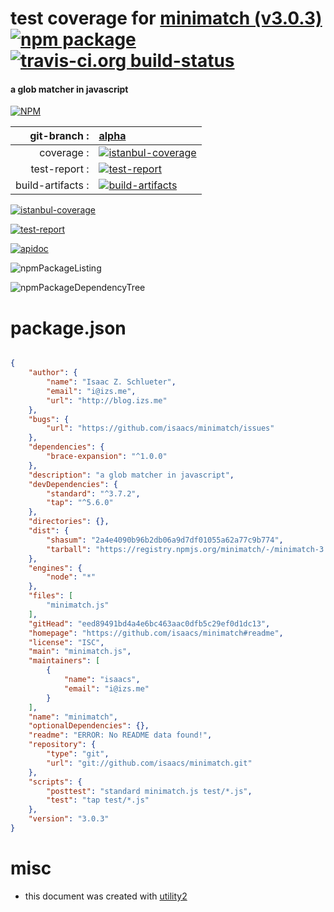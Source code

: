 # test coverage for  [minimatch (v3.0.3)](https://github.com/isaacs/minimatch#readme)  [![npm package](https://img.shields.io/npm/v/npmtest-minimatch.svg?style=flat-square)](https://www.npmjs.org/package/npmtest-minimatch) [![travis-ci.org build-status](https://api.travis-ci.org/npmtest/node-npmtest-minimatch.svg)](https://travis-ci.org/npmtest/node-npmtest-minimatch)
#### a glob matcher in javascript

[![NPM](https://nodei.co/npm/minimatch.png?downloads=true)](https://www.npmjs.com/package/minimatch)

| git-branch : | [alpha](https://github.com/npmtest/node-npmtest-minimatch/tree/alpha)|
|--:|:--|
| coverage : | [![istanbul-coverage](https://npmtest.github.io/node-npmtest-minimatch/build/coverage.badge.svg)](https://npmtest.github.io/node-npmtest-minimatch/build/coverage.html/index.html)|
| test-report : | [![test-report](https://npmtest.github.io/node-npmtest-minimatch/build/test-report.badge.svg)](https://npmtest.github.io/node-npmtest-minimatch/build/test-report.html)|
| build-artifacts : | [![build-artifacts](https://npmtest.github.io/node-npmtest-minimatch/glyphicons_144_folder_open.png)](https://github.com/npmtest/node-npmtest-minimatch/tree/gh-pages/build)|

[![istanbul-coverage](https://npmtest.github.io/node-npmtest-minimatch/build/screenCapture.buildCustomOrg.browser.coverage.html.png)](https://npmtest.github.io/node-npmtest-minimatch/build/coverage.html/index.html)

[![test-report](https://npmtest.github.io/node-npmtest-minimatch/build/screenCapture.buildCustomOrg.browser.%252Fhome%252Ftravis%252Fbuild%252Fnpmtest%252Fnode-npmtest-minimatch%252Ftmp%252Fbuild%252Ftest-report.html.png)](https://npmtest.github.io/node-npmtest-minimatch/build/test-report.html)

[![apidoc](https://npmdoc.github.io/node-npmdoc-minimatch/build/screenCapture.buildApidoc.browser.%252Fhome%252Ftravis%252Fbuild%252Fnpmdoc%252Fnode-npmdoc-minimatch%252Ftmp%252Fbuild%252Fapidoc.html.png)](https://npmdoc.github.io/node-npmdoc-minimatch/build/apidoc.html)

![npmPackageListing](https://npmtest.github.io/node-npmtest-minimatch/build/screenCapture.npmPackageListing.svg)

![npmPackageDependencyTree](https://npmtest.github.io/node-npmtest-minimatch/build/screenCapture.npmPackageDependencyTree.svg)



# package.json

```json

{
    "author": {
        "name": "Isaac Z. Schlueter",
        "email": "i@izs.me",
        "url": "http://blog.izs.me"
    },
    "bugs": {
        "url": "https://github.com/isaacs/minimatch/issues"
    },
    "dependencies": {
        "brace-expansion": "^1.0.0"
    },
    "description": "a glob matcher in javascript",
    "devDependencies": {
        "standard": "^3.7.2",
        "tap": "^5.6.0"
    },
    "directories": {},
    "dist": {
        "shasum": "2a4e4090b96b2db06a9d7df01055a62a77c9b774",
        "tarball": "https://registry.npmjs.org/minimatch/-/minimatch-3.0.3.tgz"
    },
    "engines": {
        "node": "*"
    },
    "files": [
        "minimatch.js"
    ],
    "gitHead": "eed89491bd4a4e6bc463aac0dfb5c29ef0d1dc13",
    "homepage": "https://github.com/isaacs/minimatch#readme",
    "license": "ISC",
    "main": "minimatch.js",
    "maintainers": [
        {
            "name": "isaacs",
            "email": "i@izs.me"
        }
    ],
    "name": "minimatch",
    "optionalDependencies": {},
    "readme": "ERROR: No README data found!",
    "repository": {
        "type": "git",
        "url": "git://github.com/isaacs/minimatch.git"
    },
    "scripts": {
        "posttest": "standard minimatch.js test/*.js",
        "test": "tap test/*.js"
    },
    "version": "3.0.3"
}
```



# misc
- this document was created with [utility2](https://github.com/kaizhu256/node-utility2)
